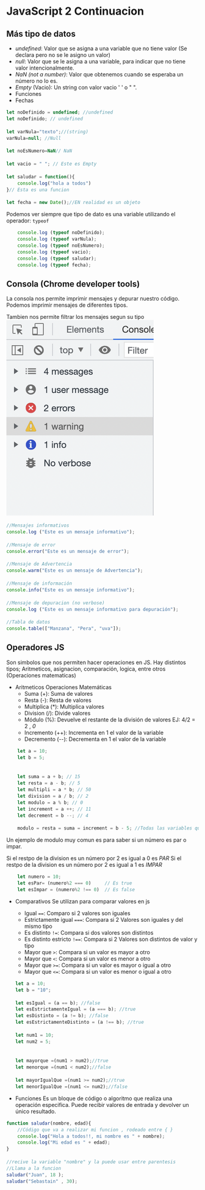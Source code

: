 # JavaScript 2 Continuacion

## Más tipo de datos
- *undefined*: Valor que se asigna a una variable que no tiene valor (Se declara pero no se le asigno un valor)
- *null*: Valor que se le asigna a una variable, para indicar que no tiene valor intencionalmente.
- *NaN (not a number)*: Valor que obtenemos cuando se esperaba un número no lo es.
- *Empty* (Vacio): Un string con valor vacio ' ' o  " ".
- Funciones 
- Fechas  



```js
let noDefinido = undefined; //undefined
let noDefinido; // undefined

let varNula="texto";//(string)
varNula=null; //Null

let noEsNumero=NaN// NaN

let vacio = " "; // Este es Empty

let saludar = function(){
    console.log("hola a todos")
}// Esta es una funcion

let fecha = new Date();//EN realidad es un objeto

```
Podemos ver siempre que tipo de dato es una variable utilizando el operador:
`typeof`

```js
    console.log (typeof noDefinido);
    console.log (typeof varNula);
    console.log (typeof noEsNumero);
    console.log (typeof vacio);
    console.log (typeof saludar);
    console.log (typeof fecha);
```

## Consola (Chrome developer tools)

La consola nos permite imprimir mensajes y depurar  nuestro código. Podemos imprimir mensajes de diferentes tipos.

Tambien nos permite filtrar los mensajes segun su tipo
![Tipos de mensajes en consola ](images/mensajes-de-consola.png)

```js
//Mensajes informativos
console.log ("Este es un mensaje informativo");

//Mensaje de error
console.error("Este es un mensaje de error");

//Mensaje de Advertencia
console.warm("Este es un mensaje de Advertencia");

//Mensaje de información
console.info("Este es un mensaje informativo");

//Mensaje de depuracion (no verbose)
console.log ("Este es un mensaje informativo para depuración");

//Tabla de datos
console.table(["Manzana", "Pera", "uva"]);

```

## Operadores JS

Son simbolos que nos permiten hacer operaciones en JS. Hay distintos tipos; Aritmeticos, asignacion, comparación, logica, entre otros (Operaciones matematicas)

- Aritmeticos
Operaciones Matemáticas
    - Suma (+): Suma de valores
    - Resta (-): Resta de valores
    - Multiplica (*): Multiplica valores
    - Division (/): Divide valores
    - Módulo (%): Devuelve el restante de la división de valores 
        EJ: 4/2 = 2 , *0*
    - Incremento (++): Incrementa en 1 el valor de la variable
    - Decremento (--): Decrementa en 1 el valor de la variable

```js
    let a = 10;
    let b = 5;


    let suma = a + b; // 15
    let resta = a - b; // 5
    let multipli = a * b; // 50
    let division = a / b; // 2
    let modulo = a % b; // 0 
    let increment = a ++; // 11
    let decrement = b --; // 4

    modulo = resta = suma = increment = b - 5; //Todas las variables quedan valiendo 0 ya que tomaron el valor del calculo realizado entre b - 5 = 0.
```

Un ejemplo de modulo muy comun es para saber si un número es par o impar.

Si el restpo de la division es un número por 2 es igual a 0 es *PAR*
Si el restpo de la division es un número por 2 es igual a 1 es *IMPAR*

```js
    let numero = 10;
    let esPar= (numero%2 === 0)     // Es true
    let esImpar = (numero%2 !== 0)  // Es false
```

- Comparativos
Se utilizan para comparar valores en js
    - Igual `==`: Comparo si 2 valores son iguales
    - Estrictamente igual `===`: Compara si 2 Valores son iguales y del mismo tipo
    - Es distinto `!=`: Compara si dos valores son distintos
    - Es distinto estricto `!==`: Compara si 2 Valores son distintos de valor y tipo
    - Mayor que `>`: Compara si un valor es mayor a otro
    - Mayor que `<`: Compara si un valor es menor a otro
    - Mayor que `>=`: Compara si un valor es mayor o igual a otro
    - Mayor que `<=`: Compara si un valor es menor o igual a otro

    ```js
    let a = 10;
    let b = "10";

    let esIgual = (a == b); //false
    let esEstrictamenteIgual = (a === b); //true
    let esDistinto = (a != b); //false
    let esEstrictamenteDistinto = (a !== b); //true

    let num1 = 10;
    let num2 = 5;


    let mayorque =(num1 > num2);//true
    let menorque =(num1 < num2);//false

    let mayorIgualQue =(num1 >= num2);//true
    let menorIgualQue =(num1 <= num2);//false
    ```

- Funciones 
Es un bloque de código o algoritmo que realiza una operación especifica. Puede recibir valores de entrada y devolver un único resultado.

```js
function saludar(nombre, edad){
    //Código que va a realizar mi funcion , rodeado entre { }
    console.log("Hola a todos!!, mi nombre es " + nombre);
    console.log("Mi edad es " + edad);
}

//recive la variable "nombre" y la puede usar entre parentesis
//Llama a la funcion
saludar("Juan", 18 );
saludar("Sebastain" , 30);  
```